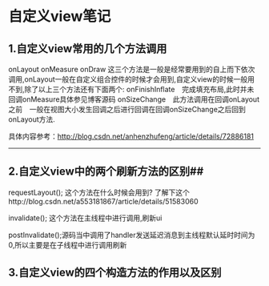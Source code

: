 # 自定义view笔记

## 1.自定义view常用的几个方法调用

onLayout 
onMeasure
onDraw          这三个方法是一般是经常要用到的自上而下依次调用,onLayout一般在自定义组合控件的时候才会用到,自定义view的时候一般用不到,除了以上三个方法还有下面两个:
onFinishInflate　完成填充布局,此时并未回调onMeasure具体参见博客源码
onSizeChange　此方法调用在回调onLayout之前　一般在视图大小发生回调之后进行回调在回调onSizeChange之后回到onLayout方法.　　　

具体内容参考：<http://blog.csdn.net/anhenzhufeng/article/details/72886181>

***

## 2.自定义view中的两个刷新方法的区别##

requestLayout();  这个方法在什么时候会用到?  了解下这个http://blog.csdn.net/a553181867/article/details/51583060

invalidate(); 这个方法在主线程中进行调用,刷新ui

postInvalidate();源码当中调用了handler发送延迟消息到主线程默认延时时间为0,所以主要是在子线程中进行调用刷新

## 3.自定义view的四个构造方法的作用以及区别









